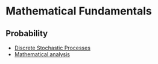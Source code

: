 # Mathematical Fundamentals

## Probability
- [Discrete Stochastic Processes](https://ocw.mit.edu/courses/electrical-engineering-and-computer-science/6-262-discrete-stochastic-processes-spring-2011/course-notes/)
- [Mathematical analysis](https://www.bilibili.com/video/BV12s411h7v4?p=2&spm_id_from=pageDriver)

